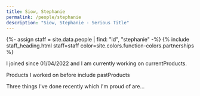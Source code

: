 ```yaml
---
title: Siow, Stephanie
permalink: /people/stephanie
description: "Siow, Stephanie - Serious Title"
---
```


{%- assign staff = site.data.people | find: "id", "stephanie" -%}
{% include staff_heading.html staff=staff color=site.colors.function-colors.partnerships %}

<p>I joined since 01/04/2022 and I am currently working on currentProducts.</p>

<p>Products I worked on before include pastProducts</p>

<p>Three things I've done recently which I'm proud of are...</p>

